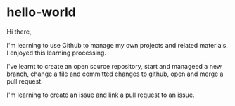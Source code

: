# hello-world

Hi there,

I'm learning to use Github to manage my own projects and related materials.
I enjoyed this learning processing.

I've learnt to create an open source repository, start and manageed a new branch, change a file and committed changes to github, open and merge a pull request.

I'm learning to create an issue and link a pull request to an issue.
